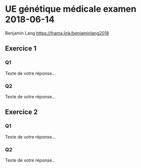 # UE génétique médicale examen 2018-06-14
Benjamin Lang
https://frama.link/benjaminlang2018
## Exercice 1
### Q1
Texte de votre réponse…
### Q2
Texte de votre réponse…
## Exercice 2
### Q1
Texte de votre réponse…
### Q2
Texte de votre réponse…
